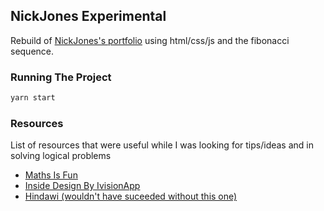 ## NickJones Experimental

Rebuild of [NickJones's portfolio](https://narrowdesign.com/) using html/css/js and the fibonacci sequence.

### Running The Project

```bash
yarn start
```

### Resources

List of resources that were useful while I was looking for tips/ideas and in solving logical problems

- [Maths Is Fun](https://www.mathsisfun.com/numbers/fibonacci-sequence.html)
- [Inside Design By IvisionApp](https://www.invisionapp.com/inside-design/golden-ratio-designers/)
- [Hindawi (wouldn't have suceeded without this one)](https://www.hindawi.com/journals/ddns/2019/3149602/)
